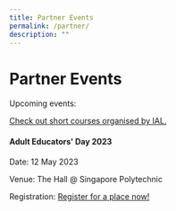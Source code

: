 ```yaml
---
title: Partner Events
permalink: /partner/
description: ""
---
```

# Partner Events

Upcoming events:

[Check out short courses organised by IAL.](https://www.ial.edu.sg/short-courses/)

#### Adult Educators' Day 2023

Date: 12 May 2023

Venue: The Hall @ Singapore Polytechnic

Registration: 
[Register for a place now!](https://www.ial.edu.sg/events/ae-day-2023-lj/)


